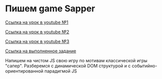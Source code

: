 # Пишем   game Sapper #

[Ссылка на урок в youtube №1](https://www.youtube.com/watch?v=9O6GcTqPHdg&t=221s)

[Ссылка на урок в youtube №2](https://www.youtube.com/watch?v=sQJ2edjnWn8&t=19s)

[Ссылка на урок в youtube №3](https://www.youtube.com/watch?v=qq8S9mQnkLM)

[Ссылка на выполненное задание](https://evgenprushk.github.io/sapper/)

Напишем на чистом JS свою игру по мотивам классической игры "сапер". Разберемся с динамической DOM структурой и с событийно-ориентированной парадигмой JS
